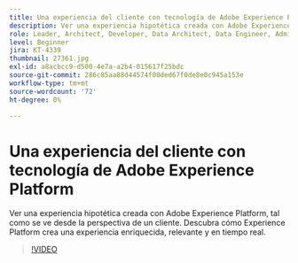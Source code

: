 ```yaml
---
title: Una experiencia del cliente con tecnología de Adobe Experience Platform
description: Ver una experiencia hipotética creada con Adobe Experience Platform, tal como se ve desde la perspectiva de un cliente. Descubra cómo Experience Platform crea una experiencia enriquecida, relevante y en tiempo real.
role: Leader, Architect, Developer, Data Architect, Data Engineer, Admin, User
level: Beginner
jira: KT-4339
thumbnail: 27361.jpg
exl-id: a8acbcc9-d500-4e7a-a2b4-015617f25bdc
source-git-commit: 286c85aa88d44574f00ded67f0de8e0c945a153e
workflow-type: tm+mt
source-wordcount: '72'
ht-degree: 0%

---
```


# Una experiencia del cliente con tecnología de Adobe Experience Platform

Ver una experiencia hipotética creada con Adobe Experience Platform, tal como se ve desde la perspectiva de un cliente. Descubra cómo Experience Platform crea una experiencia enriquecida, relevante y en tiempo real.

>[!VIDEO](https://video.tv.adobe.com/v/35329?learn=on&enablevpops&captions=spa)

